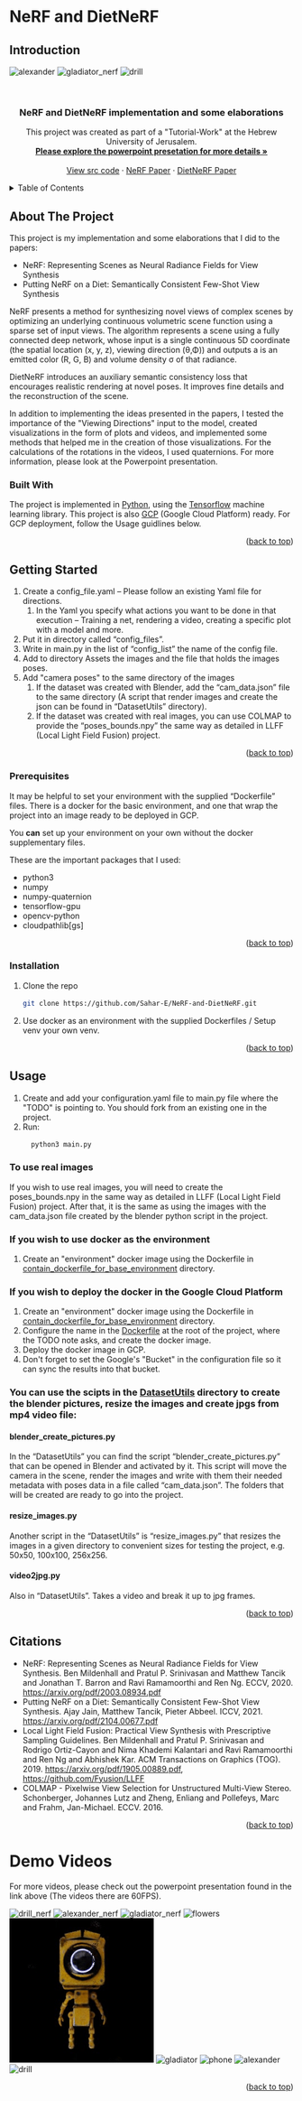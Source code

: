 # NeRF and DietNeRF 
## Introduction

![alexander](demo_videos/alexander.gif)
![gladiator_nerf](demo_videos/gladiator_nerf.gif)
![drill](demo_videos/drill.gif)

<br />
<div align="center">
<h3 align="center">NeRF and DietNeRF implementation and some elaborations</h3>
  <p align="center">
    This project was created as part of a "Tutorial-Work" at the Hebrew University of Jerusalem.
    <br />
    <a href="https://docs.google.com/presentation/d/1UmV2SThbmKvED2VnMW6kPjI7N3OPRLIQ/edit?usp=sharing&ouid=102744995692215680419&rtpof=true&sd=true"><strong>Please explore the powerpoint presetation for more details »</strong></a>
    <br />
    <br />
    <a href="https://github.com/Sahar-E/NeRF-and-DietNeRF/tree/main/src">View src code</a>
    ·
    <a href="https://arxiv.org/pdf/2003.08934.pdf">NeRF Paper</a>
    ·
    <a href="https://arxiv.org/pdf/2104.00677.pdf">DietNeRF Paper</a>
  </p>
</div>


<!-- TABLE OF CONTENTS -->
<details>
  <summary>Table of Contents</summary>
  <ol>
    <li>
      <a href="#about-the-project">About The Project</a>
      <ul>
        <li><a href="#built-with">Built With</a></li>
      </ul>
    </li>
    <li>
      <a href="#getting-started">Getting Started</a>
      <ul>
        <li><a href="#prerequisites">Prerequisites</a></li>
        <li><a href="#installation">Installation</a></li>
      </ul>
    </li>
    <li><a href="#usage">Usage</a></li>
    <li><a href="#citations">Citations</a></li>
  </ol>
</details>



<!-- ABOUT THE PROJECT -->
## About The Project

This project is my implementation and some elaborations that I did to the papers:
* NeRF: Representing Scenes as Neural Radiance Fields for View Synthesis
* Putting NeRF on a Diet: Semantically Consistent Few-Shot View Synthesis

NeRF presents a method for synthesizing novel views of complex scenes by optimizing an underlying continuous volumetric scene function using a sparse set of input views.
The algorithm represents a scene using a fully connected deep network, whose input is a single continuous 5D coordinate (the spatial location (x, y, z), viewing direction (θ,Φ)) and outputs a is an emitted color (R, G, B) and volume density σ of that radiance.

DietNeRF introduces an auxiliary semantic consistency loss that encourages realistic rendering at novel poses. It improves fine details and the reconstruction of the scene.

In addition to implementing the ideas presented in the papers, I tested the importance of the "Viewing Directions" input to the model, created visualizations in the form of plots and videos, and implemented some methods that helped me in the creation of those visualizations. 
For the calculations of the rotations in the videos, I used quaternions.
For more information, please look at the Powerpoint presentation.


### Built With

The project is implemented in [Python](https://www.python.org/), using the [Tensorflow](https://www.tensorflow.org/) machine learning library.
This project is also [GCP](https://cloud.google.com/) (Google Cloud Platform) ready. For GCP deployment, follow the Usage guidlines below.


<p align="right">(<a href="#top">back to top</a>)</p>

<!-- GETTING STARTED -->
## Getting Started



1. Create a config_file.yaml – Please follow an existing Yaml file for directions.
    1. In the Yaml you specify what actions you want to be done in that execution – Training a net, rendering a video, creating a specific plot with a model and more.
2. Put it in directory called “config_files”.
3. Write in main.py in the list of “config_list” the name of the config file.
4. Add to directory Assets the images and the file that holds the images poses. 
5. Add "camera poses" to the same directory of the images
    1. If the dataset was created with Blender, add the “cam_data.json” file to the same directory (A script that render images and create the json can be found in “DatasetUtils” directory).
    2. If the dataset was created with real images, you can use COLMAP to provide the “poses_bounds.npy” the same way as detailed in LLFF (Local Light Field Fusion) project.

<p align="right">(<a href="#top">back to top</a>)</p>

### Prerequisites

It may be helpful to set your environment with the supplied “Dockerfile” files.
There is a docker for the basic environment, and one that wrap the project into an image ready to be deployed in GCP.

You **can** set up your environment on your own without the docker supplementary files. 

These are the important packages that I used:
* python3
* numpy
* numpy-quaternion
* tensorflow-gpu
* opencv-python
* cloudpathlib[gs]


<p align="right">(<a href="#top">back to top</a>)</p>

### Installation

1. Clone the repo
   ```sh
   git clone https://github.com/Sahar-E/NeRF-and-DietNeRF.git
   ```
2. Use docker as an environment with the supplied Dockerfiles / Setup venv your own venv.



<p align="right">(<a href="#top">back to top</a>)</p>

## Usage

1. Create and add your configuration.yaml file to main.py file where the "TODO" is pointing to. You should fork from an existing one in the project.
2. Run:
    ```sh
      python3 main.py
      ```

### To use real images
If you wish to use real images, you will need to create the poses_bounds.npy in the same way as detailed in LLFF (Local Light Field Fusion) project.
After that, it is the same as using the images with the cam_data.json file created by the blender python script in the project.


### If you wish to use docker as the environment
1. Create an "environment" docker image using the Dockerfile in [contain_dockerfile_for_base_environment](https://github.com/Sahar-E/NeRF-and-DietNeRF/tree/main/contain_dockerfile_for_base_environment) directory.

### If you wish to deploy the docker in the Google Cloud Platform
1. Create an "environment" docker image using the Dockerfile in [contain_dockerfile_for_base_environment](https://github.com/Sahar-E/NeRF-and-DietNeRF/tree/main/contain_dockerfile_for_base_environment) directory.
2. Configure the name in the [Dockerfile](https://github.com/Sahar-E/NeRF-and-DietNeRF/blob/main/Dockerfile) at the root of the project, where the TODO note asks, and create the docker image.
3. Deploy the docker image in GCP.
4. Don't forget to set the Google's "Bucket" in the configuration file so it can sync the results into that bucket. 


### You can use the scipts in the [DatasetUtils](https://github.com/Sahar-E/NeRF-and-DietNeRF/tree/main/DatasetUtils) directory to create the blender pictures, resize the images and create jpgs from mp4 video file:


#### blender_create_pictures.py
In the “DatasetUtils” you can find the script “blender_create_pictures.py” that can be opened in Blender and activated by it.
This script will move the camera in the scene, render the images and write with them their needed metadata with poses data in a file called “cam_data.json”. 
The folders that will be created are ready to go into the project.

#### resize_images.py
Another script in the “DatasetUtils” is “resize_images.py” that resizes the images in a given directory to convenient sizes for testing the project, e.g. 50x50, 100x100, 256x256.

#### video2jpg.py
Also in “DatasetUtils”. Takes a video and break it up to jpg frames.




<p align="right">(<a href="#top">back to top</a>)</p>


## Citations

* NeRF: Representing Scenes as Neural Radiance Fields for View Synthesis. Ben Mildenhall and Pratul P. Srinivasan and Matthew Tancik and Jonathan T. Barron and Ravi Ramamoorthi and Ren Ng. ECCV, 2020. https://arxiv.org/pdf/2003.08934.pdf
* Putting NeRF on a Diet: Semantically Consistent Few-Shot View Synthesis. Ajay Jain, Matthew Tancik, Pieter Abbeel. ICCV, 2021. https://arxiv.org/pdf/2104.00677.pdf
* Local Light Field Fusion: Practical View Synthesis with Prescriptive Sampling Guidelines. Ben Mildenhall and Pratul P. Srinivasan and Rodrigo Ortiz-Cayon and Nima Khademi Kalantari and Ravi Ramamoorthi and Ren Ng and Abhishek Kar. ACM Transactions on Graphics (TOG). 2019. https://arxiv.org/pdf/1905.00889.pdf, https://github.com/Fyusion/LLFF
* COLMAP - Pixelwise View Selection for Unstructured Multi-View Stereo. Schonberger, Johannes Lutz and Zheng, Enliang and Pollefeys, Marc and Frahm, Jan-Michael. ECCV. 2016.



<p align="right">(<a href="#top">back to top</a>)</p>

#  Demo Videos
For more videos, please check out the powerpoint presentation found in the link above (The videos there are 60FPS). 


![drill_nerf](demo_videos/drill_nerf.gif)
![alexander_nerf](demo_videos/alexander_nerf.gif)
![gladiator_nerf](demo_videos/gladiator_nerf.gif)
![flowers](demo_videos/flowers.gif)
![robot](demo_videos/robot.gif)
![gladiator](demo_videos/gladiator.gif)
![phone](demo_videos/phone.gif)
![alexander](demo_videos/alexander.gif)
![drill](demo_videos/drill.gif)

<p align="right">(<a href="#top">back to top</a>)</p>
